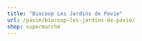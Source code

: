 ```yaml
---
title: "Biocoop Les Jardins de Pavie"
url: /pavie/biocoop-les-jardins-de-pavie/
shop: supermarché
---
```

